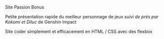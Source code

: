 Site Passion Bonus

Petite présentation rapide du meilleur personnage de jeux *suivi de près par Kokomi et Diluc* de Genshin Impact

Site coder simplement et efficacement en HTML / CSS avec des flexbox